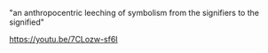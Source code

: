 
"an anthropocentric leeching of symbolism from the signifiers to the signified"

https://youtu.be/7CLozw-sf6I